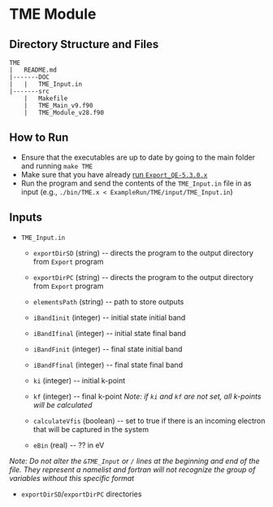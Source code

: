 # TME Module
## Directory Structure and Files
```
TME
|	README.md
|-------DOC
|	|	TME_Input.in
|-------src
	|	Makefile
	|	TME_Main_v9.f90
	|	TME_Module_v28.f90
```

## How to Run
* Ensure that the executables are up to date by going to the main folder and running `make TME`
* Make sure that you have already [run `Export_QE-5.3.0.x`](../QE-dependent/QE-5.3.0/Export/README.md)
* Run the program and send the contents of the `TME_Input.in` file in as input (e.g., `./bin/TME.x < ExampleRun/TME/input/TME_Input.in`)

## Inputs
* `TME_Input.in`
	* `exportDirSD` (string) -- directs the program to the output directory from `Export` program
	* `exportDirPC` (string) -- directs the program to the output directory from `Export` program
	* `elementsPath` (string) -- path to store outputs
	* `iBandIinit` (integer) -- initial state initial band
	* `iBandIfinal` (integer) -- initial state final band
	* `iBandFinit` (integer) -- final state initial band
	* `iBandFfinal` (integer) -- final state final band
	* `ki` (integer) -- initial k-point
	* `kf` (integer) -- final k-point
	_Note: if `ki` and `kf` are not set, all k-points will be calculated_

	* `calculateVfis` (boolean) -- set to true if there is an incoming electron that will be captured in the system
	* `eBin` (real) -- ?? in eV
	
_Note: Do not alter the `&TME_Input` or `/` lines at the beginning and end of the file. They represent a namelist and fortran will not recognize the group of variables without this specific format_

* `exportDirSD`/`exportDirPC` directories
